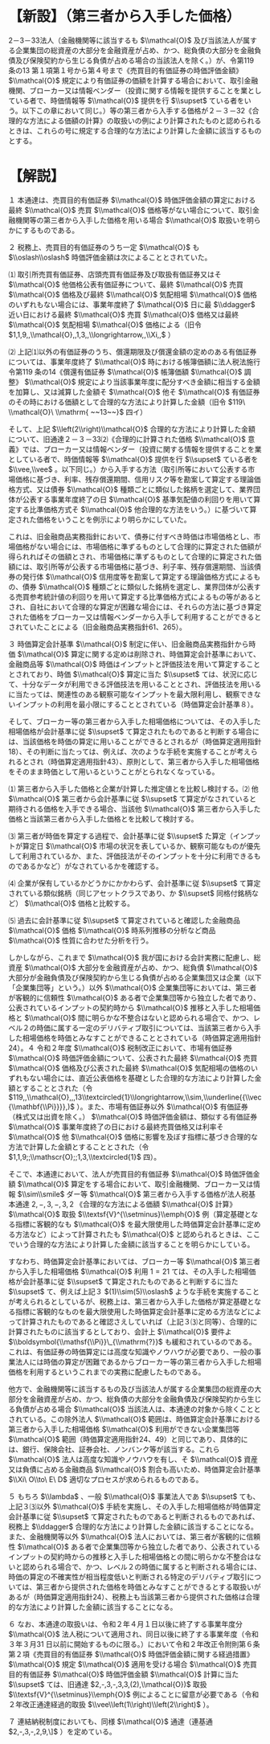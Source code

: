 # 【新設】（第三者から入手した価格）

2－3－33法人（金融機関等に該当するも $\\mathcal{O}$ 及び当該法人が属する企業集団の総資産の大部分を金融資産が占め、かつ、総負債の大部分を金融負債及び保険契約から生じる負債が占める場合の当該法人を除く。）が、令第119 条の13 第１項第１号から第４号まで《売買目的有価証券の時価評価金額》 $\\mathcal{O}$ 規定により有価証券の価額を計算する場合において、取引金融機関、ブローカー又は情報ベンダー（投資に関する情報を提供することを業としている者で、時価情報等 $\\mathcal{O}$ 提供を行 $\\supset$ ている者をいう。以下この章において同じ。）等の第三者から入手する価格が２－３－32《合理的な方法による価額の計算》の取扱いの例により計算されたものと認められるときは、これらの号に規定する合理的な方法により計算した金額に該当するものとする。

# 【解説】

１ 本通達は、売買目的有価証券 $\\mathcal{O}$ 時価評価金額の算定における最終 $\\mathcal{O}$ 売買 $\\mathcal{O}$ 価格等がない場合について、取引金融機関等の第三者から入手した価格を用いる場合 $\\mathcal{O}$ 取扱いを明らかにするものである。

２ 税務上、売買目的有価証券のうち一定 $\\mathcal{O}$ も $\\oslash\\oslash$ 時価評価金額は次によることとされていた。

⑴ 取引所売買有価証券、店頭売買有価証券及び取扱有価証券又はそ $\\mathcal{O}$ 他価格公表有価証券について、最終 $\\mathcal{O}$ 売買 $\\mathcal{O}$ 価格及び最終 $\\mathcal{O}$ 気配相場 $\\mathcal{O}$ 価格のいずれもない場合には、事業年度終了 $\\mathcal{O}$ 日に最 $\\ddagger$ 近い日における最終 $\\mathcal{O}$ 売買 $\\mathcal{O}$ 価格又は最終 $\\mathcal{O}$ 気配相場 $\\mathcal{O}$ 価格による（旧令 $1,1,9,,\\mathcal{O},,1,3,,\\longrightarrow,,\\Xi,,$ ）

⑵ 上記⑴以外の有価証券のうち、償還期限及び償還金額の定めのある有価証券については、事業年度終了 $\\mathcal{O}$ 時における帳簿価額に法人税法施行令第119 条の14《償還有価証券 $\\mathcal{O}$ 帳簿価額 $\\mathcal{O}$ 調整》 $\\mathcal{O}$ 規定により当該事業年度に配分すべき金額に相当する金額を加算し、又は減算した金額そ $\\mathcal{O}$ 他そ $\\mathcal{O}$ 有価証券のその時における価額として合理的な方法により計算した金額（旧令 $119\ \\mathcal{O}\ \\mathrm{ ~~13~~}$ 四イ）

そして、上記 $\\left(2\\right)\\mathcal{O}$ 合理的な方法により計算した金額について、旧通達２－３－33⑵《合理的に計算された価格 $\\mathcal{O}$ 意義》では、ブローカー又は情報ベンダー（投資に関する情報を提供することを業としている者で、時価情報等 $\\mathcal{O}$ 提供を行 $\\supset$ ている者を $\\vee,\\vee$ 。以下同じ。）から入手する方法（取引所等において公表する市場価格に基づき、利率、残存償還期間、信用リスク等を勘案して算定する理論価格方式、又は債券 $\\mathcal{O}$ 種類ごとに類似した銘柄を選定して、業界団体が公表する事業年度終了の日 $\\mathcal{O}$ 基準気配値の利回りを用いて算定する比準価格方式そ $\\mathcal{O}$ 他合理的な方法をいう。）に基づいて算定された価格をいうことを例示により明らかにしていた。

これは、旧金融商品実務指針において、債券に付すべき時価は市場価格とし、市場価格がない場合には、市場価格に準ずるものとして合理的に算定された価額が得られればその価額とされ、市場価格に準ずるものとして合理的に算定された価額には、取引所等が公表する市場価格に基づき、利子率、残存償還期間、当該債券の発行体 $\\mathcal{O}$ 信用度等を勘案して算定する理論価格方式によるもの、債券 $\\mathcal{O}$ 種類ごとに類似した銘柄を選定し、業界団体が公表する売買参考統計値の利回りを用いて算定する比準価格方式によるもの等があるとされ、自社において合理的な算定が困難な場合には、それらの方法に基づき算定された価格をブローカー又は情報ベンダーから入手して利用することができるとされていたことによる（旧金融商品実務指針61、265）。

３ 時価算定会計基準 $\\mathcal{O}$ 制定に伴い、旧金融商品実務指針から時価 $\\mathcal{O}$ 算定に関する定めは削除され、時価算定会計基準において、金融商品等 $\\mathcal{O}$ 時価はインプットと評価技法を用いて算定することとされており、時価 $\\mathcal{O}$ 算定に当た $\\supset$ ては、状況に応じて、十分なデータが利用できる評価技法を用いることとされ、評価技法を用いるに当たっては、関連性のある観察可能なインプットを最大限利用し、観察できないインプットの利用を最小限にすることとされている（時価算定会計基準８）。

そして、ブローカー等の第三者から入手した相場価格については、その入手した相場価格が会計基準に従 $\\supset$ て算定されたものであると判断する場合には、当該価格を時価の算定に用いることができるとされるが（時価算定適用指針18）、その判断に当たっては、例えば、次のような手続を実施することが考えられるとされ（時価算定適用指針43）、原則として、第三者から入手した相場価格をそのまま時価として用いるということがとられなくなっている。

⑴ 第三者から入手した価格と企業が計算した推定値とを比較し検討する。⑵ 他 $\\mathcal{O}$ 第三者から会計基準に従 $\\supset$ て算定がなされていると期待される価格を入手できる場合、当該他 $\\mathcal{O}$ 第三者から入手した価格と当該第三者から入手した価格とを比較して検討する。

⑶ 第三者が時価を算定する過程で、会計基準に従 $\\supset$ た算定（インプットが算定日 $\\mathcal{O}$ 市場の状況を表しているか、観察可能なものが優先して利用されているか、また、評価技法がそのインプットを十分に利用できるものであるかなど）がなされているかを確認する。

⑷ 企業が保有しているかどうかにかかわらず、会計基準に従 $\\supset$ て算定されている類似銘柄（同じアセットクラスであり、か $\\supset$ 同格付銘柄など） $\\mathcal{O}$ 価格と比較する。

⑸ 過去に会計基準に従 $\\supset$ て算定されていると確認した金融商品 $\\mathcal{O}$ 価格 $\\mathcal{O}$ 時系列推移の分析など商品 $\\mathcal{O}$ 性質に合わせた分析を行う。

しかしながら、これまで $\\mathcal{O}$ 我が国における会計実務に配慮し、総資産 $\\mathcal{O}$ 大部分を金融資産が占め、かつ、総負債 $\\mathcal{O}$ 大部分が金融負債及び保険契約から生じる負債が占める企業集団又は企業（以下「企業集団等」という。）以外 $\\mathcal{O}$ 企業集団等においては、第三者が客観的に信頼性 $\\mathcal{O}$ ある者で企業集団等から独立した者であり、公表されているインプットの契約時から $\\mathcal{O}$ 推移と入手した相場価格と $\\mathcal{O}$ 間に明らかな不整合はないと認められる場合で、かつ、レベル２の時価に属する一定のデリバティブ取引については、当該第三者から入手した相場価格を時価とみなすことができることとされている（時価算定適用指針24）。４ 令和２年度 $\\mathcal{O}$ 税制改正において、市場有価証券 $\\mathcal{O}$ 時価評価金額について、公表された最終 $\\mathcal{O}$ 売買 $\\mathcal{O}$ 価格及び公表された最終 $\\mathcal{O}$ 気配相場の価格のいずれもない場合には、直近公表価格を基礎とした合理的な方法により計算した金額とすることとされた（令 $119,,\\mathcal{O},,,13\\textcircled{1}\\longrightarrow,\\sim,\\underline{{\\vec{\\mathbf{\\Pi}}}},)$ ）。また、市場有価証券以外 $\\mathcal{O}$ 有価証券（株式又は出資を除く。） $\\mathcal{O}$ 時価評価金額は、類似する有価証券 $\\mathcal{O}$ 事業年度終了の日における最終売買価格又は利率そ $\\mathcal{O}$ 他 $\\mathcal{O}$ 価格に影響を及ぼす指標に基づき合理的な方法で計算した金額とすることとされた（令 $1,1,9;;\\mathscr{O};;1,3,\\textcircled{1}$ 四）。

そこで、本通達において、法人が売買目的有価証券 $\\mathcal{O}$ 時価評価金額 $\\mathcal{O}$ 算定をする場合において、取引金融機関、ブローカー又は情報 $\\sim\\smile$ ダー等 $\\mathcal{O}$ 第三者から入手する価格が法人税基本通達 $2,-,3,-,3,2$ 《合理的な方法による価額 $\\mathcal{O}$ 計算》 $\\mathcal{O}$ 取扱 $\\textsf{V}^{\\setminus}\\emph{O}$ 例（算定基礎となる指標に客観的なも $\\mathcal{O}$ を最大限使用した時価算定会計基準に定める方法など）によって計算されたも $\\mathcal{O}$ と認められるときは、ここでいう合理的な方法により計算した金額に該当することを明らかにしている。

すなわち、時価算定会計基準においては、ブローカー等 $\\mathcal{O}$ 第三者から入手した相場価格 $\\mathcal{O}$ 利用 $1=21$ ては、その入手した相場価格が会計基準に従 $\\supset$ て算定されたものであると判断するに当た $\\supset$ て、例えば上記３ $(1)\\sim(5)\\oslash$ ような手続を実施することが考えられるとしているが、税務上は、第三者から入手した価格が算定基礎となる指標に客観的なものを最大限使用した時価算定会計基準に定める方法などによって計算されたものであると確認さえしていれば（上記３⑶と同等）、合理的に計算されたものに該当するとしており、会計上 $\\mathcal{O}$ 要件よ $\\boldsymbol{\\mathsf{\\Pi}}\_{\\mathrm{?}}$ も緩和されているのである。これは、有価証券の時価算定には高度な知識やノウハウが必要であり、一般の事業法人には時価の算定が困難であるからブローカー等の第三者から入手した相場価格を利用するというこれまでの実務に配慮したものである。

他方で、金融機関等に該当するもの及び当該法人が属する企業集団の総資産の大部分を金融資産が占め、かつ、総負債の大部分を金融負債及び保険契約から生じる負債が占める場合 $\\mathcal{O}$ 当該法人は、本通達の対象から除くこととされている。この除外法人 $\\mathcal{O}$ 範囲は、時価算定会計基準における第三者から入手した相場価格 $\\mathcal{O}$ 利用ができない企業集団等 $\\mathcal{O}$ 範囲（時価算定適用指針24、49）と同じであり、具体的には、銀行、保険会社、証券会社、ノンバンク等が該当する。これら $\\mathcal{O}$ 法人は高度な知識やノウハウを有し、そ $\\mathcal{O}$ 資産又は負債に占める金融商品 $\\mathcal{O}$ 割合も高いため、時価算定会計基準 $\\Xi\ O\\to\ E\ D$ 適切なプロセスが求められるものである。

５ もちろ $\\lambda$ 、一般 $\\mathcal{O}$ 事業法人であ $\\supset$ ても、上記３⑶以外 $\\mathcal{O}$ 手続を実施し、その入手した相場価格が時価算定会計基準に従 $\\supset$ て算定されたものであると判断されるものであれば、税務上 $\\ddagger$ 合理的な方法により計算した金額に該当することになる。また、金融機関等以外 $\\mathcal{O}$ 法人においては、第三者が客観的に信頼性 $\\mathcal{O}$ ある者で企業集団等から独立した者であり、公表されているインプットの契約時からの推移と入手した相場価格との間に明らかな不整合はないと認められる場合で、かつ、レベル２の時価に属すると判断される場合には、時価の算定の不確実性が相当程度低いと判断される特定のデリバティブ取引については、第三者から提供された価格を時価とみなすことができるとする取扱いがあるが（時価算定適用指針24）、税務上も当該第三者から提供された価格は合理的な方法により計算した金額に該当することになる。

６ なお、本通達の取扱いは、令和２年４月１日以後に終了する事業年度分 $\\mathcal{O}$ 法人税について適用され、同日以後に終了する事業年度（令和３年３月31 日以前に開始するものに限る。）において令和２年改正令附則第６条第２項《売買目的有価証券 $\\mathcal{O}$ 時価評価金額に関する経過措置》 $\\mathcal{O}$ 規定 $\\mathcal{O}$ 適用を受ける場合 $\\mathcal{O}$ 売買目的有価証券 $\\mathcal{O}$ 時価評価金額 $\\mathcal{O}$ 計算に当た $\\supset$ ては、旧通達 $2,-,3,-,3,3,(2),\\mathcal{O})$ 取扱 $\\textsf{V}^{\\setminus}\\emph{O}$ 例によることに留意が必要である（令和２年改正通達経過的取扱 $\\vee\\left(1\\right)\\left(2\\right)$ ）。

７ 連結納税制度においても、同様 $\\mathcal{O}$ 通達（連基通 $2,-,3,-,2,9,\]$ ）を定めている。